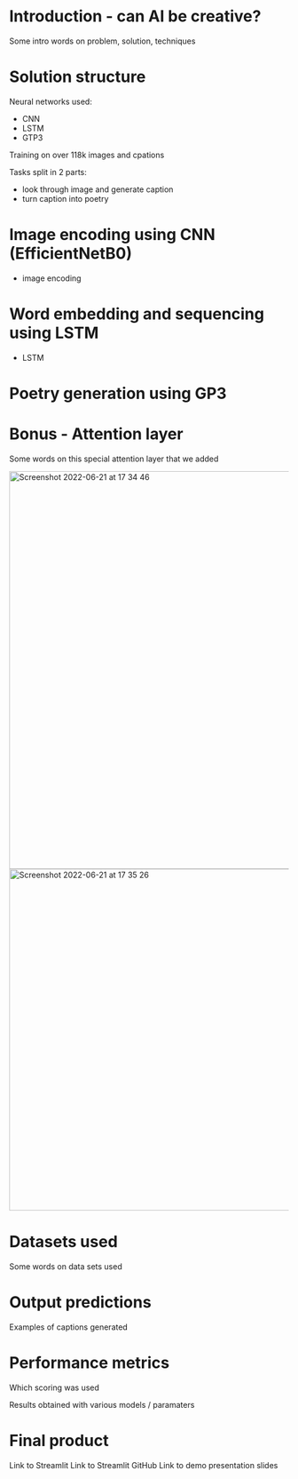 # Introduction - can AI be creative?

Some intro words on problem, solution, techniques

# Solution structure

Neural networks used:
- CNN
- LSTM
- GTP3

Training on over 118k images and cpations

Tasks split in 2 parts:
- look through image and generate caption
- turn caption into poetry

# Image encoding using CNN (EfficientNetB0)

- image encoding

# Word embedding and sequencing using LSTM

- LSTM

# Poetry generation using GP3

# Bonus - Attention layer

Some words on this special attention layer that we added

<img width="716" alt="Screenshot 2022-06-21 at 17 34 46" src="https://user-images.githubusercontent.com/103648207/174852206-2bf930da-ae4c-4293-bb1a-7818eaa1ab00.png">
<img width="615" alt="Screenshot 2022-06-21 at 17 35 26" src="https://user-images.githubusercontent.com/103648207/174852319-342c0405-ee32-453c-bb2d-09981d645493.png">

# Datasets used

Some words on data sets used

# Output predictions

Examples of captions generated

# Performance metrics

Which scoring was used

Results obtained with various models / paramaters

# Final product

Link to Streamlit
Link to Streamlit GitHub
Link to demo presentation slides
